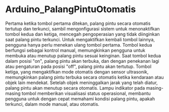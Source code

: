 # Arduino_PalangPintuOtomatis
Pertama ketika tombol pertama ditekan, palang pintu secara otomatis tertutup dan terkunci, sambil mengonfigurasi sistem untuk menonaktifkan tombol kedua dan ketiga, mencegah pengoperasian yang tidak diinginkan saat palang pintu terkunci. Untuk mengaktifkan kembali tombol lainnya, pengguna hanya perlu menekan ulang tombol pertama. Tombol kedua berfungsi sebagai kontrol manual, memungkinkan pengguna untuk membuka atau menutup palang pintu sesuai keinginan. Saat tombol kedua dalam posisi "on", palang pintu akan terbuka, dan dengan penekanan lagi atau pengaturan pada posisi "off", palang pintu akan tertutup. Tombol ketiga, yang mengaktifkan mode otomatis dengan sensor ultrasonik, memungkinkan palang pintu terbuka secara otomatis ketika kendaraan atau objek lain mendekat. Setelah objek meninggalkan jarak yang telah diatur, palang pintu akan menutup secara otomatis. Lampu indikator pada masing-masing tombol memberikan visualisasi status operasional, membantu pengguna untuk dengan cepat memahami kondisi palang pintu, apakah terkunci, dalam mode manual, atau otomatis.
